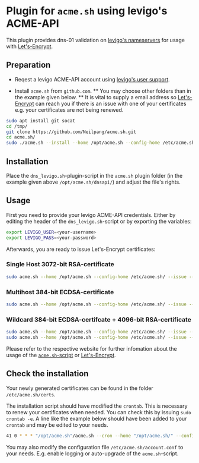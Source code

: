 # Plugin for `acme.sh` using levigo's ACME-API

This plugin provides dns-01 validation on [levigo's nameservers](https://hosting.levigo.de/) for usage with [Let's-Encrypt](https://letsencrypt.org/).


## Preparation

* Reqest a levigo ACME-API account using [levigo's user support](https://levigo.de/support/).

* Install `acme.sh` from `github.com`.
** You may choose other folders than in the example given below.
** It is vital to supply a email address so [Let's-Encrypt](https://letsencrypt.org/) can reach you if there is an issue with one of your certificates 
e.g. your certificates are not being renewed.
```bash
sudo apt install git socat
cd /tmp/
git clone https://github.com/Neilpang/acme.sh.git
cd acme.sh/
sudo ./acme.sh --install --home /opt/acme.sh --config-home /etc/acme.sh --cert-home /etc/acme.sh/certs --accountemail "<your-email@example.com>"
```


## Installation

Place the `dns_levigo.sh`-plugin-script in the `acme.sh` plugin folder (in the example given above `/opt/acme.sh/dnsapi/`) and adjust the file's rights.


## Usage

First you need to provide your levigo ACME-API credentials. Either by editing the header of the `dns_levigo.sh`-script or by exporting the variables:
```bash
export LEVIGO_USER=<your-username>
export LEVIGO_PASS=<your-password>
```

Afterwards, you are ready to issue Let's-Encrypt certificates:


### Single Host 3072-bit RSA-certificate
```bash
sudo acme.sh --home /opt/acme.sh --config-home /etc/acme.sh/ --issue --keylength 3072 --dns dns_levigo --domain myhost.example.com
```


### Multihost 384-bit ECDSA-certificate
```bash
sudo acme.sh --home /opt/acme.sh --config-home /etc/acme.sh/ --issue --keylength ec-384 --dns dns_levigo --domain www.example.com --doman example.com
```


### Wildcard 384-bit ECDSA-certifcate + 4096-bit RSA-certificate
```bash
sudo acme.sh --home /opt/acme.sh --config-home /etc/acme.sh/ --issue --keylength ec-384 --dns dns_levigo --domain *.example.com
sudo acme.sh --home /opt/acme.sh --config-home /etc/acme.sh/ --issue --keylength 4096   --dns dns_levigo --domain *.example.com
```

Please refer to the respective website for further infomation about the usage of the [`acme.sh`-script](https://acme.sh/) or [Let's-Encrypt](https://letsencrypt.org/).


## Check the installation

Your newly generated certificates can be found in the folder `/etc/acme.sh/certs`.

The installation script should have modified the `crontab`. This is necessary to renew your certificates when needed.
You can check this by issuing `sudo crontab -e`.
A line like the example below should have been added to your `crontab` and may be edited to your needs.
```bash
41 0 * * * "/opt/acme.sh"/acme.sh --cron --home "/opt/acme.sh/" --config-home "/etc/acme.sh/" > /dev/null
```

You may also modify the configuration file `/etc/acme.sh/account.conf` to your needs. E.g. enable logging or auto-upgrade of the `acme.sh`-script.
